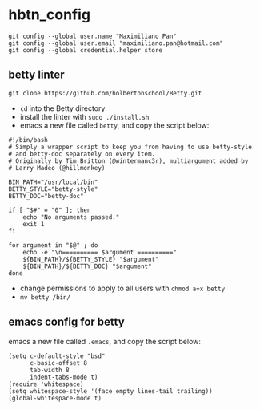 # hbtn_config
```
git config --global user.name "Maximiliano Pan"  
git config --global user.email "maximiliano.pan@hotmail.com"  
git config --global credential.helper store  
```

## betty linter
```git clone https://github.com/holbertonschool/Betty.git```
- `cd` into the Betty directory  
- install the linter with `sudo ./install.sh`  
- emacs a new file called `betty`, and copy the script below: 

```
#!/bin/bash
# Simply a wrapper script to keep you from having to use betty-style
# and betty-doc separately on every item.
# Originally by Tim Britton (@wintermanc3r), multiargument added by
# Larry Madeo (@hillmonkey)

BIN_PATH="/usr/local/bin"
BETTY_STYLE="betty-style"
BETTY_DOC="betty-doc"

if [ "$#" = "0" ]; then
    echo "No arguments passed."
    exit 1
fi

for argument in "$@" ; do
    echo -e "\n========== $argument =========="
    ${BIN_PATH}/${BETTY_STYLE} "$argument"
    ${BIN_PATH}/${BETTY_DOC} "$argument"
done
```
-  change permissions to apply to all users with `chmod a+x betty`  
-  ```mv betty /bin/```

## emacs config for betty
emacs a new file called `.emacs`, and copy the script below: 

```
(setq c-default-style "bsd"
      c-basic-offset 8
      tab-width 8
      indent-tabs-mode t)
(require 'whitespace)
(setq whitespace-style '(face empty lines-tail trailing))
(global-whitespace-mode t)
```

